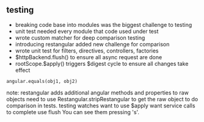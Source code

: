##  testing


- breaking code base into modules was the biggest challenge to testing
- unit test needed every module that code used under test
- wrote custom matcher for deep comparison testing
- introducing restangular added new challenge for comparison
- wrote unit test for filters, directives, controllers, factories
- $httpBackend.flush() to ensure all async request are done
- rootScope.$apply() triggers $digest cycle to ensure all changes take effect

```
angular.equals(obj1, obj2)
```

note:
    restangular adds additional angular methods and properties to raw objects
    need to use Restangular.stripRestangular to get the raw object to do comparison in tests.
    testing watches want to use $apply
    want service calls to complete use flush
    You can see them pressing 's'.
